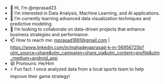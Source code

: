 - 👋 Hi, I’m @mprasad23
- 👀 I’m interested in Data Analysis, Machine Learning, and AI applications.
- 🌱 I’m currently learning advanced data visualization techniques and predictive modeling.
- 💞️ I’m looking to collaborate on data-driven projects that enhance business strategies and performance.
- 📫 How to reach me: mprasad1891@gmail.com | https://www.linkedin.com/in/mahadevaprasad-k-m-56956725b?utm_source=share&utm_campaign=share_via&utm_content=profile&utm_medium=android_app
- 😄 Pronouns: He/Him 
- ⚡ Fun fact: I once analyzed data from a local sports team to help improve their game strategy!
